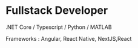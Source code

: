 # Fullstack Developer
.NET Core  / Typescript / Python / MATLAB

Frameworks : Angular, React Native, NextJS,React

